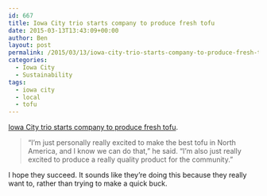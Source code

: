 ```yaml
---
id: 667
title: Iowa City trio starts company to produce fresh tofu
date: 2015-03-13T13:43:09+00:00
author: Ben
layout: post
permalink: /2015/03/13/iowa-city-trio-starts-company-to-produce-fresh-tofu/
categories:
  - Iowa City
  - Sustainability
tags:
  - iowa city
  - local
  - tofu
---
```

[Iowa City trio starts company to produce fresh tofu](http://www.press-citizen.com/story/news/local/2015/03/12/iowa-city-trio-starts-company-produce-fresh-tofu/70231216/).

> &#8220;I&#8217;m just personally really excited to make the best tofu in North America, and I know we can do that,&#8221; he said. &#8220;I&#8217;m also just really excited to produce a really quality product for the community.&#8221;​

I hope they succeed. It sounds like they&#8217;re doing this because they really want to, rather than trying to make a quick buck.